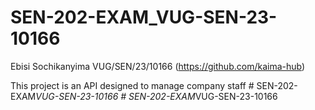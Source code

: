 # SEN-202-EXAM_VUG-SEN-23-10166
Ebisi Sochikanyima VUG/SEN/23/10166 (https://github.com/kaima-hub)

This project is an API designed to manage company staff
#   S E N - 2 0 2 - E X A M _ V U G - S E N - 2 3 - 1 0 1 6 6  
 #   S E N - 2 0 2 - E X A M _ V U G - S E N - 2 3 - 1 0 1 6 6  
 